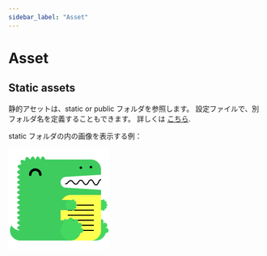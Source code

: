 ```yaml
---
sidebar_label: "Asset"
---
```


# Asset

## Static assets

静的アセットは、static or public フォルダを参照します。
設定ファイルで、別フォルダ名を定義することもできます。
詳しくは [こちら](https://docusaurus.io/docs/static-assets).

static フォルダの内の画像を表示する例：

![An image from the static](/img/docusaurus.png)
